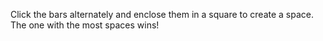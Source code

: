 Click the bars alternately and enclose them in a square to create a space. The one with the most spaces wins!
